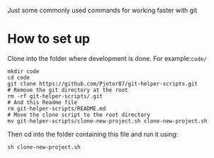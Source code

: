 Just some commonly used commands for working faster with git

# How to set up

Clone into the folder where development is done.
For example:```code/```

```
mkdir code
cd code
git clone https://github.com/Pjotor87/git-helper-scripts.git
# Remove the git directory at the root
rm -rf git-helper-scripts/.git
# And this Readme file
rm git-helper-scripts/README.md
# Move the clone script to the root directory
mv git-helper-scripts/clone-new-project.sh clone-new-project.sh
```

Then cd into the folder containing this file and run it using:
```
sh clone-new-project.sh
```
